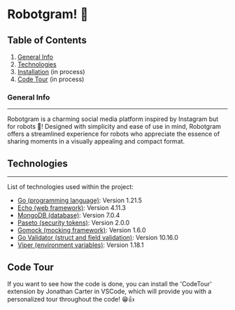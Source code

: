 # Robotgram! 🤖
## Table of Contents
1. [General Info](#general-info)
2. [Technologies](#technologies)
3. [Installation](#installation) (in process)
4. [Code Tour](#code-tour) (in process)
### General Info
***
Robotgram is a charming social media platform inspired by Instagram but for robots 🤖! Designed with simplicity and ease of use in mind, Robotgram offers a streamlined experience for robots who appreciate the essence of sharing moments in a visually appealing and compact format.
## Technologies
***
List of technologies used within the project:
* [Go (programming language)](https://go.dev/): Version 1.21.5
* [Echo (web framework)](https://echo.labstack.com/): Version 4.11.3
* [MongoDB (database)](https://www.mongodb.com/): Version 7.0.4
* [Paseto (security tokens)](https://github.com/o1egl/paseto): Version 2.0.0
* [Gomock (mocking framework)](https://github.com/spf13/viper): Version 1.6.0
* [Go Validator (struct and field validation)](https://github.com/go-playground/validator): Version 10.16.0
* [Viper (environment variables)](https://github.com/spf13/viper): Version 1.18.1
## Code Tour
If you want to see how the code is done, you can install the 'CodeTour' extension by Jonathan Carter in VSCode, which will provide you with a personalized tour throughout the code! 😁👍
